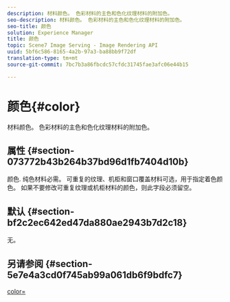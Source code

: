 ```yaml
---
description: 材料颜色。 色彩材料的主色和色化纹理材料的附加色。
seo-description: 材料颜色。 色彩材料的主色和色化纹理材料的附加色。
seo-title: 颜色
solution: Experience Manager
title: 颜色
topic: Scene7 Image Serving - Image Rendering API
uuid: 5bf6c586-8165-4a2b-97a3-ba88bb9f72df
translation-type: tm+mt
source-git-commit: 7bc7b3a86fbcdc57cfdc31745fae3afc06e44b15

---
```



# 颜色{#color}

材料颜色。 色彩材料的主色和色化纹理材料的附加色。

## 属性 {#section-073772b43b264b37bd96d1fb7404d10b}

颜色. 纯色材料必需。 可重复的纹理、机柜和窗口覆盖材料可选，用于指定着色颜色。 如果不要修改可重复纹理或机柜材料的颜色，则此字段必须留空。

## 默认 {#section-bf2c2ec642ed47da880ae2943b7d2c18}

无。

## 另请参阅 {#section-5e7e4a3cd0f745ab99a061db6f9bdfc7}

[color=](../../../../../ir-api/http-protocol/image-rendering-api-ref/c-ir-http-protocol-ref/c-ir-http-protocol-command-reference/r-ir-http-color.md#reference-ea3cba9edfe94dbab86d8f123a9ed0aa)
